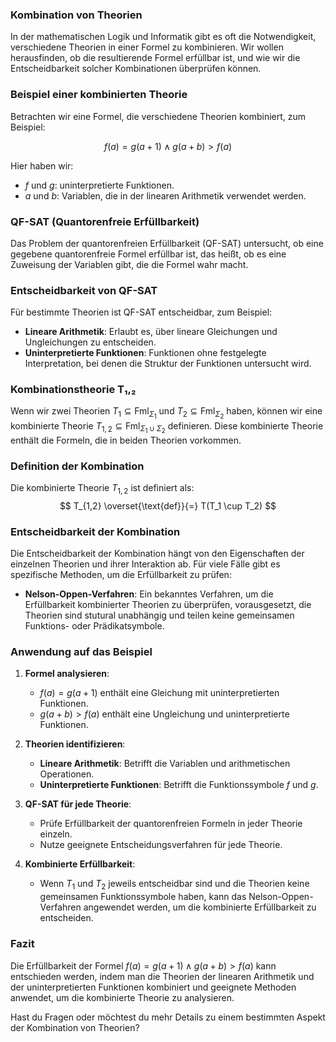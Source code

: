 ### Kombination von Theorien

In der mathematischen Logik und Informatik gibt es oft die Notwendigkeit, verschiedene Theorien in einer Formel zu kombinieren. Wir wollen herausfinden, ob die resultierende Formel erfüllbar ist, und wie wir die Entscheidbarkeit solcher Kombinationen überprüfen können.

### Beispiel einer kombinierten Theorie
Betrachten wir eine Formel, die verschiedene Theorien kombiniert, zum Beispiel:

$$ f(a) = g(a + 1) \land g(a + b) > f(a) $$

Hier haben wir:
- $f$ und $g$: uninterpretierte Funktionen.
- $a$ und $b$: Variablen, die in der linearen Arithmetik verwendet werden.

### QF-SAT (Quantorenfreie Erfüllbarkeit)
Das Problem der quantorenfreien Erfüllbarkeit (QF-SAT) untersucht, ob eine gegebene quantorenfreie Formel erfüllbar ist, das heißt, ob es eine Zuweisung der Variablen gibt, die die Formel wahr macht.

### Entscheidbarkeit von QF-SAT
Für bestimmte Theorien ist QF-SAT entscheidbar, zum Beispiel:
- **Lineare Arithmetik**: Erlaubt es, über lineare Gleichungen und Ungleichungen zu entscheiden.
- **Uninterpretierte Funktionen**: Funktionen ohne festgelegte Interpretation, bei denen die Struktur der Funktionen untersucht wird.

### Kombinationstheorie T₁,₂
Wenn wir zwei Theorien $T_1 \subseteq \text{Fml}_{\Sigma_1}$ und $T_2 \subseteq \text{Fml}_{\Sigma_2}$ haben, können wir eine kombinierte Theorie $T_{1,2} \subseteq \text{Fml}_{\Sigma_1 \cup \Sigma_2}$ definieren. Diese kombinierte Theorie enthält die Formeln, die in beiden Theorien vorkommen.

### Definition der Kombination
Die kombinierte Theorie $T_{1,2}$ ist definiert als:
$$ T_{1,2} \overset{\text{def}}{=} T(T_1 \cup T_2) $$

### Entscheidbarkeit der Kombination
Die Entscheidbarkeit der Kombination hängt von den Eigenschaften der einzelnen Theorien und ihrer Interaktion ab. Für viele Fälle gibt es spezifische Methoden, um die Erfüllbarkeit zu prüfen:

- **Nelson-Oppen-Verfahren**: Ein bekanntes Verfahren, um die Erfüllbarkeit kombinierter Theorien zu überprüfen, vorausgesetzt, die Theorien sind stutural unabhängig und teilen keine gemeinsamen Funktions- oder Prädikatsymbole.

### Anwendung auf das Beispiel

1. **Formel analysieren**:
   - $f(a) = g(a + 1)$ enthält eine Gleichung mit uninterpretierten Funktionen.
   - $g(a + b) > f(a)$ enthält eine Ungleichung und uninterpretierte Funktionen.
   
2. **Theorien identifizieren**:
   - **Lineare Arithmetik**: Betrifft die Variablen und arithmetischen Operationen.
   - **Uninterpretierte Funktionen**: Betrifft die Funktionssymbole $f$ und $g$.

3. **QF-SAT für jede Theorie**:
   - Prüfe Erfüllbarkeit der quantorenfreien Formeln in jeder Theorie einzeln.
   - Nutze geeignete Entscheidungsverfahren für jede Theorie.

4. **Kombinierte Erfüllbarkeit**:
   - Wenn $T_1$ und $T_2$ jeweils entscheidbar sind und die Theorien keine gemeinsamen Funktionssymbole haben, kann das Nelson-Oppen-Verfahren angewendet werden, um die kombinierte Erfüllbarkeit zu entscheiden.

### Fazit
Die Erfüllbarkeit der Formel $f(a) = g(a + 1) \land g(a + b) > f(a)$ kann entschieden werden, indem man die Theorien der linearen Arithmetik und der uninterpretierten Funktionen kombiniert und geeignete Methoden anwendet, um die kombinierte Theorie zu analysieren.

Hast du Fragen oder möchtest du mehr Details zu einem bestimmten Aspekt der Kombination von Theorien?

